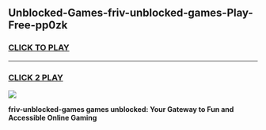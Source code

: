 
## Unblocked-Games-friv-unblocked-games-Play-Free-pp0zk
<h3>
<a href="https://premium76.site?title=friv-unblocked-games&ref=19M">CLICK TO PLAY</a></h3>
<hr>

<h3>
<a href="https://premium76.site?title=friv-unblocked-games&ref=19M">CLICK 2 PLAY</a>
  
</h3>

<a href="https://premium76.site?title=friv-unblocked-games&ref=19M"><img src="https://clearcache.store/games.png"></a>


**friv-unblocked-games games unblocked: Your Gateway to Fun and Accessible Online Gaming**
